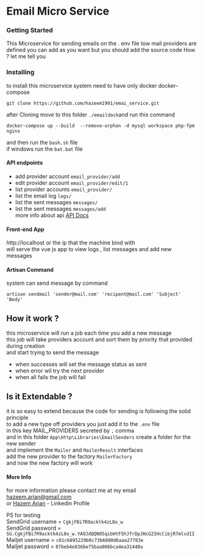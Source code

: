 # Email Micro Service

### Getting Started
This Microservice  for sending emails on the . env file tow mail providers are defined 
you can add as you want but you should add the source code How ? let me tell you

### Installing
to install this microservice system need to have only docker docker-compose 
```$xslt
git clone https://github.com/hazeem1991/emai_service.git
```
after Cloning move to this folder ``./emaildock``and run this command 
```
docker-compose up --build  --remove-orphan -d mysql workspace php-fpm nginx 
```
and then run the ``bash.sh`` file  
if windows run the ``bat.bat`` file
#### API endpoints
* add provider account `email_provider/add`
* edit provider account `email_provider/edit/1`
* list provider accounts `email_provider/`
* list the email log `logs/`
* list the sent messages `messages/`
* list the sent messages `messages/add`  
more info about api
[API Docs](https://documenter.getpostman.com/view/1337753/SVYqPyv7?version=latest#82a18b8d-804b-4356-b0c7-5f59e6246506
)
#### Front-end App
http://localhost or  the ip that the machine bind  with  
will serve the vue js app to view logs , list messages and add new messages
#### Artisan Command  
system can send message by command  
```
artisan sendmail 'sender@mail.com' 'recipent@mail.com' 'Subject' 'Body'  
```
 ## How it work ?
 this microservice will run a job each time you add a new message  
 this job will take providers account and sort them by priority that provided during creation  
 and start trying to send the message  
 - when successes will set the message status as sent  
 - when error wil try the next provider  
 - when all fails the job will fail  
 ## Is it Extendable  ?
 it is so easy to extend because the code for sending is following the solid principle  
 to add a new type off providers you just add it to the `.env` file   
 in this key MAIL_PROVIDERS secreted by `,` comma  
 and in this folder `App\Http\Libraries\EmailSenders` create a folder for the new sender  
 and implement the `Mailer` and `MailerResult` interfaces  
 add the new provider to the factory `MailerFactory`  
 and now the new factory will work 
 #### More Info
 for more information please contact me at my email hazeem.arian@gmail.com  
 or [Hazem Arian](https://www.linkedin.com/in/hazem-arian-467b4183/) - Linkedin Profile
    



PS for testing  
SendGrid username =  ``CgkjFBi7R9acktk4zL8o_w``  
SendGrid password = ``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``  
Mailjet username = ``c81c6895229b0c73b6080d6aaa27783e``  
Mailjet password = ``87beb4e836be75baa066bca4ea31440a``
 
